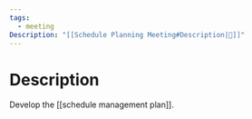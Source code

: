 ```yaml
---
tags:
  - meeting
Description: "[[Schedule Planning Meeting#Description|📝]]"
---
```

# Description
Develop the [[schedule management plan]].